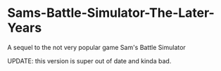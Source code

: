 # Sams-Battle-Simulator-The-Later-Years
A sequel to the not very popular game Sam's Battle Simulator

UPDATE: this version is super out of date and kinda bad.
